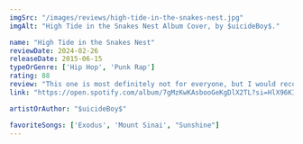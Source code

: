 ```yaml
---
imgSrc: "/images/reviews/high-tide-in-the-snakes-nest.jpg"
imgAlt: "High Tide in the Snakes Nest Album Cover, by $uicideBoy$."

name: "High Tide in the Snakes Nest"
reviewDate: 2024-02-26
releaseDate: 2015-06-15
typeOrGenre: ['Hip Hop', 'Punk Rap']
rating: 88
review: "This one is most definitely not for everyone, but I would recommend everyong give it a try. $uicideBoy$ are well known for their harsher sound and lyricism and High Tide in the Snakes Nest is no exception. In fact, I think this is one of their harsher albums overall. Ruby and $scrim mix hip hop and punk to create an album that does great in the gym. I also find their personal perspectives on life to be a great influence on people going through tough times, mentally. Not for everyone, but give it a shot."
link: "https://open.spotify.com/album/7gMzKwKAsbooGeKgDlX2TL?si=HlX96KIsT0-ey9g6RbU9HQ"

artistOrAuthor: "$uicideBoy$"

favoriteSongs: ['Exodus', 'Mount Sinai', "Sunshine"]
---
```

